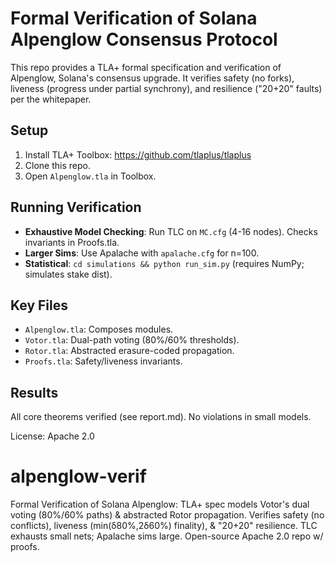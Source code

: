 # Formal Verification of Solana Alpenglow Consensus Protocol

This repo provides a TLA+ formal specification and verification of Alpenglow, Solana's consensus upgrade. It verifies safety (no forks), liveness (progress under partial synchrony), and resilience ("20+20" faults) per the whitepaper.

## Setup
1. Install TLA+ Toolbox: https://github.com/tlaplus/tlaplus
2. Clone this repo.
3. Open `Alpenglow.tla` in Toolbox.

## Running Verification
- **Exhaustive Model Checking**: Run TLC on `MC.cfg` (4-16 nodes). Checks invariants in Proofs.tla.
- **Larger Sims**: Use Apalache with `apalache.cfg` for n=100.
- **Statistical**: `cd simulations && python run_sim.py` (requires NumPy; simulates stake dist).

## Key Files
- `Alpenglow.tla`: Composes modules.
- `Votor.tla`: Dual-path voting (80%/60% thresholds).
- `Rotor.tla`: Abstracted erasure-coded propagation.
- `Proofs.tla`: Safety/liveness invariants.

## Results
All core theorems verified (see report.md). No violations in small models.

License: Apache 2.0

# alpenglow-verif
Formal Verification of Solana Alpenglow: TLA+ spec models Votor's dual voting (80%/60% paths) &amp; abstracted Rotor propagation. Verifies safety (no conflicts), liveness (min(δ80%,2δ60%) finality), &amp; "20+20" resilience. TLC exhausts small nets; Apalache sims large. Open-source Apache 2.0 repo w/ proofs.
